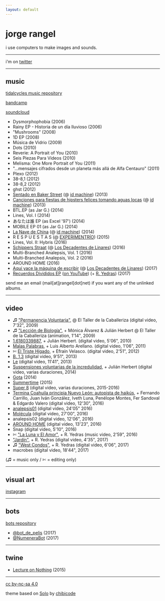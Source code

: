 ```yaml
---
layout: default
---
```


<!--

 ____ ____ ____ ____ ____ ____ ____ ____ ____ ____ ____
||j |||r |||a |||n |||g |||e |||l |||. |||n |||e |||t ||
||__|||__|||__|||__|||__|||__|||__|||__|||__|||__|||__||
|/__\|/__\|/__\|/__\|/__\|/__\|/__\|/__\|/__\|/__\|/__\|

––––––––––––––––––––––––––––––––––––––––––––––––––––––––––––––––––––––––––––––––

CC BY-NA-SA 4.0

––––––––––––––––––––––––––––––––––––––––––––––––––––––––––––––––––––––––––––––––

'In the plagiaristic environment of the Net, where anyone can clone any web site, the artist's URL is the only guarantor that one is viewing the "original", most up-to-date and uncompromised version of the work.'  
––Greene, R. (2004). Internet art. New York, NY: Thames & Hudson.

![me](assets/index-67ca8.png)

-->

# jorge rangel

i use computers to make images and sounds.

---

i'm on [twitter](https://www.twitter.com/jarxg)

---

## music

[tidalcycles music repository](https://github.com/jarxg/my_tidalcycles_stuff)

[bandcamp](http://jarxg.bandcamp.com)

[soundcloud](https://soundcloud.com/jarxg)

- Dysmorphophobia (2006)  
- Rainy EP - Historia de un día lluvioso (2006)  
- "Mushrooms" (2008)  
- 1D EP (2008)  
- Música de Vidrio (2009)  
- Dots (2010)  
- Reverie: A Portrait of You (2010)  
- Seis Piezas Para Videos (2010)  
- Melisma: One More Portrait of You (2011)  
- "...mensajes cifrados desde un planeta más allá de Alfa Centauro" (2011)  
- Plexo (2012)  
- 38-8,1 (2012)  
- 38-8,2 (2012)  
- ghst (2012)  
- [Sentado en Baker Street](https://idmachine.bandcamp.com/album/sentado-en-baker-street) (@ [id machine](https://idmachine.bandcamp.com)) (2013)  
- [Canciones para fiestas de hipsters felices tomando aguas locas](https://idmachine.bandcamp.com/album/canciones-para-fiestas-de-hipsters-felices-tomando-aguas-locas) (@ [id machine](https://idmachine.bandcamp.com)) (2013)  
- BTL.EP (as Jar G.) (2014)  
- Lines, Vol. I (2014)  
- あなたは誰 EP (as Excel '97') (2014)  
- MOBILE EP 01 (as Jar G.) (2014)  
- [La Nave de China](https://idmachine.bandcamp.com/album/la-nave-de-china) (@ [id machine](https://idmachine.bandcamp.com)) (2014)  
- R E S P U E S T A S (@ [EXPERIMENTRÍO](https://hectorzarate.bandcamp.com)) (2015)  
- Lines, Vol. II: Hybris (2016)  
- [Schippers Straat](https://losdecadentesdelinares.bandcamp.com/album/schippers-straat) (@ [Los Decadentes de Linares](https://losdecadentesdelinares.bandcamp.com)) (2016)  
- Multi-Branched Analepsis, Vol. 1 (2016)  
- Multi​-​Branched Analepsis, Vol. 2 (2016)  
- AROUND HOME (2016)  
- [Aquí yace la máquina de escribir](https://losdecadentesdelinares.bandcamp.com/album/aqu-yace-la-m-quina-de-escribir) (@ [Los Decadentes de Linares](https://losdecadentesdelinares.bandcamp.com)) (2017)  
- [Recuerdos Divididos EP](https://jarxg.bandcamp.com/album/recuerdos-divididos-ep) ([on YouTube](https://www.youtube.com/watch?v=2B9qvX7q7Ys)) (+ [R. Yedras](https://twitter.com/ryedras)) (2017)

send me an email (mail[at]jrangel[dot]net) if you want any of the unlinked albums.

---

## video

- ♫ ["Permanencia Voluntaria"](https://vimeo.com/39743397), @ El Taller de la Caballeriza (digital video, 7'32", 2009)  
- ♫ ["Lección de Biología"](https://www.youtube.com/watch?v=5aI3PoWOjoE), + Mónica Álvarez & Julián Herbert @ El Taller de la Caballeriza (animation, 1'14", 2009)  
- [1.6180339887](https://vimeo.com/39391488), + Julián Herbert. (digital video, 5'06", 2010)  
- [Malas Palabras](https://vimeo.com/31437957), + Luis Alberto Arellano. (digital video, 1'06", 2011)  
- ✄ [El Triste Hígado](https://vimeo.com/39122549), + Efraín Velasco. (digital video, 2'51", 2012)  
- [B. 1,3](https://vimeo.com/67617810) (digital video, 9'51", 2013)
- [Le](https://vimeo.com/64741257) (digital video, 11'41", 2013)  
- [Suspensiones voluntarias de la incredulidad](https://www.youtube.com/watch?v=XAXxDKqQ2fM), + Julián Herbert (digital video, varias duraciones, 2014)
- [Gota](https://vimeo.com/100379907) (2014)  
- [Summertime](https://vimeo.com/116725751) (2015)  
- [Super 8](https://www.youtube.com/playlist?list=PLfAxzDwtu5Br0dinNBVdjVS-rP0_MwDbO) (digital video, varias duraciones, 2015-2016)  
- [Termina Coahuila principia Nuevo León: autopista de haikús](https://www.youtube.com/watch?v=75B9tsA26Ms), + Fernando Carrillo, Juan Iván González, Iveth Luna, Penélope Montes, Fer Sandoval & Edgardo Valero (digital video, 12'30", 2016)  
- [analepsis01](https://www.youtube.com/watch?v=X90kBpaTwL8) (digital video, 24'05" 2016)  
- [Molécula](https://www.youtube.com/watch?v=fqxbWxXeGmg) (digital video, 27'00", 2016)  
- analepsis02 (digital video, 12'06", 2016)  
- [AROUND HOME](https://www.youtube.com/watch?v=Tp26q7GVrm0) (digital video, 13'23", 2016)  
- Snap (digital video, 5'10", 2016)  
- ✄ ["La Luna y El Amor"](https://www.youtube.com/watch?v=XAXxDKqQ2fM), + R. Yedras (music video, 2'59", 2016)  
- ["Jardín"](https://www.youtube.com/watch?v=MBuX7ehnlD8), + R. Yedras (digital video, 4'35", 2017)
- ♫ ["West Condos"](https://www.youtube.com/watch?v=-7b3ao7ylak), + R. Yedras (digital video, 6'06", 2017)
- macrobes (digital video, 18'44", 2017)

(♫ = music only / ✄ = editing only)

---

## visual art

[instagram](https://www.instagram.com/jarxg)

---

## bots

[bots repository](https://github.com/jarxg/cheapbots)

- [@bot_de_pelis](https://twitter.com/bot_de_pelis) (2017)  
- [@NumeneraBot](https://twitter.com/NumeneraBot) (2017)

---

## twine

- [Lecture on Nothing](twine/nothing.html) (2015)

---

[cc by-nc-sa 4.0](http://creativecommons.org/licenses/by-nc-sa/4.0/)

theme based on [Solo](https://jekyllthemes.io/theme/16221683/solo) by [chibicode](https://github.com/chibicode)
